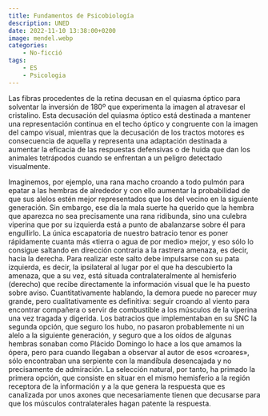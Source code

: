 ```yaml
---
title: Fundamentos de Psicobiología
description: UNED
date: 2022-11-10 13:38:00+0200
image: mendel.webp
categories: 
    - No-ficció
tags:
    - ES
    - Psicologia
---
```


Las fibras procedentes de la retina decusan en el quiasma óptico para solventar la inversión de 180º que experimenta la imagen al atravesar el cristalino. Esta decusación del quiasma óptico está destinada a mantener una representación continua en el techo óptico y congruente con la imagen del campo visual, mientras que la decusación de los tractos motores es consecuencia de aquella y representa una adaptación destinada a aumentar la eficacia de las respuestas defensivas o de huida que dan los animales tetrápodos cuando se enfrentan a un peligro detectado visualmente.

Imaginemos, por ejemplo, una rana macho croando a todo pulmón para epatar a las hembras de alrededor y con ello aumentar la probabilidad de que sus alelos estén mejor representados que los del vecino en la siguiente generación. Sin embargo, ese día la mala suerte ha querido que la hembra que aparezca no sea precisamente una rana ridibunda, sino una culebra viperina que por su izquierda está a punto de abalanzarse sobre él para engullirlo. La única escapatoria de nuestro batracio tenor es poner rápidamente cuanta más «tierra o agua de por medio» mejor, y eso sólo lo consigue saltando en dirección contraria a la rastrera amenaza, es decir, hacia la derecha. Para realizar este salto debe impulsarse con su pata izquierda, es decir, la ipsilateral al lugar por el que ha descubierto la amenaza, que a su vez, está situada contralateralmente al hemisferio (derecho) que recibe directamente la información visual que le ha puesto sobre aviso. Cuantitativamente hablando, la demora puede no parecer muy grande, pero cualitativamente es definitiva: seguir croando al viento para encontrar compañera o servir de combustible a los músculos de la viperina una vez tragada y digerida. Los batracios que implementaban en su SNC la segunda opción, que seguro los hubo, no pasaron probablemente ni un alelo a la siguiente generación, y seguro que a los oídos de algunas hembras sonaban como Plácido Domingo lo hace a los que amamos la ópera, pero para cuando llegaban a observar al autor de esos «croares», sólo encontraban una serpiente con la mandíbula desencajada y no precisamente de admiración. La selección natural, por tanto, ha primado la primera opción, que consiste en situar en el mismo hemisferio a la región receptora de la información y a la que genera la respuesta que es canalizada por unos axones que necesariamente tienen que decusarse para que los músculos contralaterales hagan patente la respuesta.
